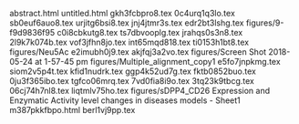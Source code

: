 abstract.html
untitled.html
gkh3fcbpro8.tex
0c4urq1q3lo.tex
sb0euf6auo8.tex
urjitg6bsi8.tex
jnj4jtmr3s.tex
edr2bt3lshg.tex
figures/9-f9d9836f95
c0i8cbkutg8.tex
ts7dbvooplg.tex
jrahqs0s3n8.tex
2l9k7k074b.tex
vof3jfhn8jo.tex
int65mqd818.tex
ti0153h1bt8.tex
figures/Neu5Ac
e2imubh0j9.tex
akjfqj3a2vo.tex
figures/Screen Shot 2018-05-24 at 1-57-45 pm
figures/Multiple_alignment_copy1
e5fo7jnpkmg.tex
siom2v5p4t.tex
kfid1nudrk.tex
ggp4k52ud7g.tex
fktb0852buo.tex
0ju3f365ibo.tex
tgfco06mrq.tex
7vd0fia8i9o.tex
3tq23k9tbcg.tex
06cj74h7nl8.tex
liqtmlv75ho.tex
figures/sDPP4_CD26 Expression and Enzymatic Activity level changes in diseases models  - Sheet1
m387pkkfbpo.html
berl1vj9pp.tex